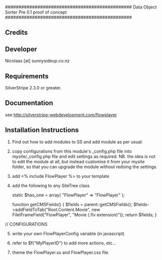 ###############################################
Data Object Sorter
Pre 0.1 proof of concept
###############################################

Credits
-----------------------------------------------

Developer
-----------------------------------------------
Nicolaas [at] sunnysideup.co.nz

Requirements
-----------------------------------------------
SilverStripe 2.3.0 or greater.

Documentation
-----------------------------------------------
see http://silverstripe-webdevelopment.com/flowplayer




Installation Instructions
-----------------------------------------------
1. Find out how to add modules to SS and add module as per usual.

2. copy configurations from this module's _config.php file
into mysite/_config.php file and edit settings as required.
NB. the idea is not to edit the module at all, but instead customise
it from your mysite folder, so that you can upgrade the module without redoing the settings.


3. add <% include FlowPlayer %> to your template

4. add the following to any SiteTree class

	static $has_one = array(
		"FlowPlayer" => "FlowPlayer"
	);

	function getCMSFields() {
		$fields = parent::getCMSFields();
		$fields->addFieldToTab("Root.Content.Movie", new FileIFrameField("FlowPlayer", "Movie (.flv extension)"));
		return $fields;
	}

// CONFIGURATIONS

5. write your own FlowPlayerConfig variable (in javascript)

6. refer to $f("MyPlayerID") to add more actions, etc...

7. theme the FlowPlayer.ss  and FlowPlayer.css file


